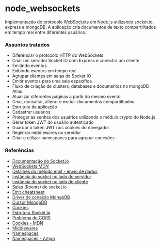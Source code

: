 # node_websockets
Implementação do protocolo WebSockets em Node.js utilizando socket.io, express e mongoDB.
A aplicação cria documentos de texto compartilhados em tempo real entre diferentes usuários.

### Assuntos tratados
* Diferenciar o protocolo HTTP do WebSockets
* Criar um servidor Socket.IO com Express e conectar um cliente
* Emitindo eventos
* Exibindo eventos em tempo real.
* Agrupar clientes em salas do Socket.IO
* Emitir eventos para uma sala específica
* Fluxo de criação de clusters, databases e documentos no mongoDB Atlas
* Atualizar diferentes páginas a partir do mesmo evento
* Criar, consultar, alterar e excluir documentos compartilhados.
* Estrutura da aplicação
* Cadastrar usuários
* Proteger as senhas dos usuários utilizando o módulo crypto do Node.js
* Gerar token JWT do usuário autenticado
* Guardar o token JWT nos cookies do navegador
* Registrar middlewares no servidor
* Criar e utilizar namespaces para agrupar conexões



### Referências

* [Documentação do Socket.io](https://socket.io/)
* [WebSockets MDN](https://developer.mozilla.org/pt-BR/docs/Web/API/WebSockets_API)
* [Detalhes do método emit - envio de dados](https://socket.io/docs/v4/emitting-events/)
* [Instância do socket no lado do servidor](https://socket.io/docs/v4/server-socket-instance/#disconnect)
* [Instância do socket no lado do cliente](https://socket.io/docs/v4/client-socket-instance/#disconnect)
* [Salas (Rooms) do socket.io](https://socket.io/docs/v4/rooms/)
* [Emit cheatsheet](https://socket.io/docs/v4/emit-cheatsheet/)
* [Driver de conexão MongoDB](https://www.mongodb.com/pt-br/docs/drivers/)
* [Cursor MongoDB](https://www.mongodb.com/pt-br/docs/drivers/node/current/fundamentals/crud/read-operations/cursor/)
* [Cookies](https://www.alura.com.br/artigos/o-que-sao-cookies-como-funcionam?utm_source=gnarus&utm_medium=timeline)
* [Estrutura Socket.io](https://socket.io/docs/v4/server-application-structure/)
* [Problema de CORS](https://www.alura.com.br/artigos/como-resolver-erro-de-cross-origin-resource-sharing)
* [Cookies - MDN](https://developer.mozilla.org/en-US/docs/Web/API/Document/cookie)
* [Middlewares](https://socket.io/docs/v4/middlewares/)
* [Namespaces](https://socket.io/docs/v4/namespaces/)
* [Namespaces - Artigo](https://www.alura.com.br/artigos/namespaces-evitar-conflitos-codigo-javascript?utm_source=gnarus&utm_medium=timeline)

